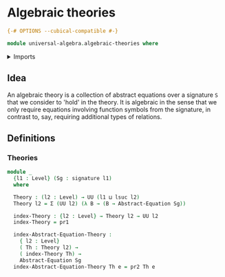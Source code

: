 # Algebraic theories

```agda
{-# OPTIONS --cubical-compatible #-}

module universal-algebra.algebraic-theories where
```

<details><summary>Imports</summary>

```agda
open import foundation.dependent-pair-types
open import foundation.universe-levels

open import universal-algebra.abstract-equations-over-signatures
open import universal-algebra.signatures
```

</details>

## Idea

An algebraic theory is a collection of abstract equations over a signature `S`
that we consider to 'hold' in the theory. It is algebraic in the sense that we
only require equations involving function symbols from the signature, in
contrast to, say, requiring additional types of relations.

## Definitions

### Theories

```agda
module _
  {l1 : Level} (Sg : signature l1)
  where

  Theory : (l2 : Level) → UU (l1 ⊔ lsuc l2)
  Theory l2 = Σ (UU l2) (λ B → (B → Abstract-Equation Sg))

  index-Theory : {l2 : Level} → Theory l2 → UU l2
  index-Theory = pr1

  index-Abstract-Equation-Theory :
    { l2 : Level}
    ( Th : Theory l2) →
    ( index-Theory Th) →
    Abstract-Equation Sg
  index-Abstract-Equation-Theory Th e = pr2 Th e
```
